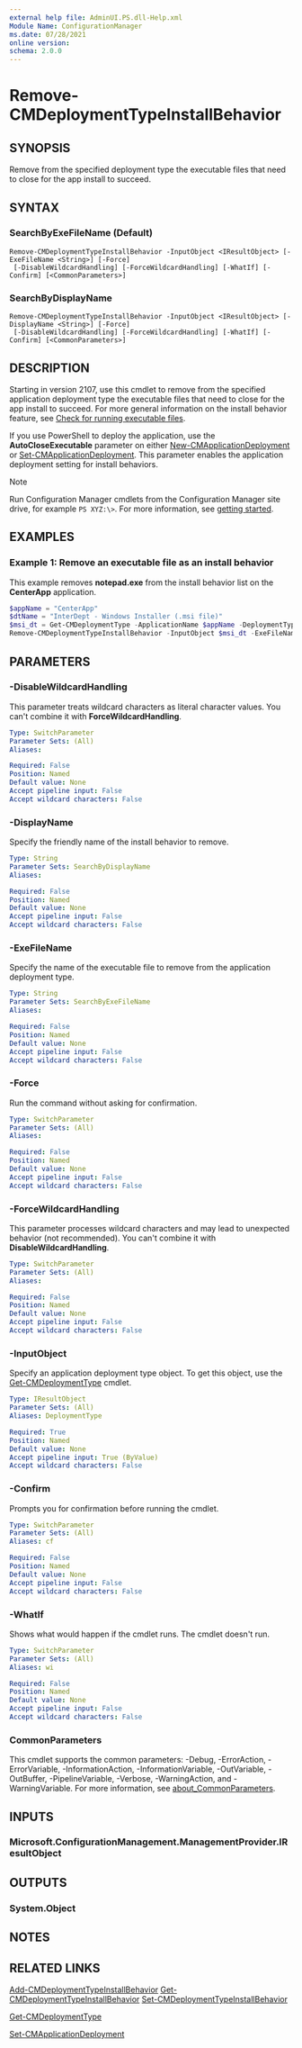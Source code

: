 ```yaml
---
external help file: AdminUI.PS.dll-Help.xml
Module Name: ConfigurationManager
ms.date: 07/28/2021
online version:
schema: 2.0.0
---
```


# Remove-CMDeploymentTypeInstallBehavior

## SYNOPSIS

Remove from the specified deployment type the executable files that need to close for the app install to succeed.

## SYNTAX

### SearchByExeFileName (Default)
```
Remove-CMDeploymentTypeInstallBehavior -InputObject <IResultObject> [-ExeFileName <String>] [-Force]
 [-DisableWildcardHandling] [-ForceWildcardHandling] [-WhatIf] [-Confirm] [<CommonParameters>]
```

### SearchByDisplayName
```
Remove-CMDeploymentTypeInstallBehavior -InputObject <IResultObject> [-DisplayName <String>] [-Force]
 [-DisableWildcardHandling] [-ForceWildcardHandling] [-WhatIf] [-Confirm] [<CommonParameters>]
```

## DESCRIPTION

Starting in version 2107, use this cmdlet to remove from the specified application deployment type the executable files that need to close for the app install to succeed. For more general information on the install behavior feature, see [Check for running executable files](/mem/configmgr/apps/deploy-use/check-for-running-executable-files).

If you use PowerShell to deploy the application, use the **AutoCloseExecutable** parameter on either [New-CMApplicationDeployment](New-CMApplicationDeployment.md) or [Set-CMApplicationDeployment](Set-CMApplicationDeployment.md). This parameter enables the application deployment setting for install behaviors.

> [!NOTE]
> Run Configuration Manager cmdlets from the Configuration Manager site drive, for example `PS XYZ:\>`. For more information, see [getting started](/powershell/sccm/overview).

## EXAMPLES

### Example 1: Remove an executable file as an install behavior

This example removes **notepad.exe** from the install behavior list on the **CenterApp** application.

```powershell
$appName = "CenterApp"
$dtName = "InterDept - Windows Installer (.msi file)"
$msi_dt = Get-CMDeploymentType -ApplicationName $appName -DeploymentTypeName $dtName
Remove-CMDeploymentTypeInstallBehavior -InputObject $msi_dt -ExeFileName "notepad.exe"
```

## PARAMETERS

### -DisableWildcardHandling

This parameter treats wildcard characters as literal character values. You can't combine it with **ForceWildcardHandling**.

```yaml
Type: SwitchParameter
Parameter Sets: (All)
Aliases:

Required: False
Position: Named
Default value: None
Accept pipeline input: False
Accept wildcard characters: False
```

### -DisplayName

Specify the friendly name of the install behavior to remove.

```yaml
Type: String
Parameter Sets: SearchByDisplayName
Aliases:

Required: False
Position: Named
Default value: None
Accept pipeline input: False
Accept wildcard characters: False
```

### -ExeFileName

Specify the name of the executable file to remove from the application deployment type.

```yaml
Type: String
Parameter Sets: SearchByExeFileName
Aliases:

Required: False
Position: Named
Default value: None
Accept pipeline input: False
Accept wildcard characters: False
```

### -Force

Run the command without asking for confirmation.

```yaml
Type: SwitchParameter
Parameter Sets: (All)
Aliases:

Required: False
Position: Named
Default value: None
Accept pipeline input: False
Accept wildcard characters: False
```

### -ForceWildcardHandling

This parameter processes wildcard characters and may lead to unexpected behavior (not recommended). You can't combine it with **DisableWildcardHandling**.

```yaml
Type: SwitchParameter
Parameter Sets: (All)
Aliases:

Required: False
Position: Named
Default value: None
Accept pipeline input: False
Accept wildcard characters: False
```

### -InputObject

Specify an application deployment type object. To get this object, use the [Get-CMDeploymentType](Get-CMDeploymentType.md) cmdlet.

```yaml
Type: IResultObject
Parameter Sets: (All)
Aliases: DeploymentType

Required: True
Position: Named
Default value: None
Accept pipeline input: True (ByValue)
Accept wildcard characters: False
```

### -Confirm

Prompts you for confirmation before running the cmdlet.

```yaml
Type: SwitchParameter
Parameter Sets: (All)
Aliases: cf

Required: False
Position: Named
Default value: None
Accept pipeline input: False
Accept wildcard characters: False
```

### -WhatIf

Shows what would happen if the cmdlet runs. The cmdlet doesn't run.

```yaml
Type: SwitchParameter
Parameter Sets: (All)
Aliases: wi

Required: False
Position: Named
Default value: None
Accept pipeline input: False
Accept wildcard characters: False
```

### CommonParameters
This cmdlet supports the common parameters: -Debug, -ErrorAction, -ErrorVariable, -InformationAction, -InformationVariable, -OutVariable, -OutBuffer, -PipelineVariable, -Verbose, -WarningAction, and -WarningVariable. For more information, see [about_CommonParameters](http://go.microsoft.com/fwlink/?LinkID=113216).

## INPUTS

### Microsoft.ConfigurationManagement.ManagementProvider.IResultObject

## OUTPUTS

### System.Object

## NOTES

## RELATED LINKS

[Add-CMDeploymentTypeInstallBehavior](Add-CMDeploymentTypeInstallBehavior.md)
[Get-CMDeploymentTypeInstallBehavior](Get-CMDeploymentTypeInstallBehavior.md)
[Set-CMDeploymentTypeInstallBehavior](Set-CMDeploymentTypeInstallBehavior.md)

[Get-CMDeploymentType](Get-CMDeploymentType.md)

[Set-CMApplicationDeployment](Set-CMApplicationDeployment.md)
